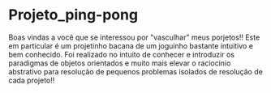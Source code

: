 # Projeto_ping-pong

Boas vindas a você que se interessou por "vasculhar" meus porjetos!! Este em particular é um projetinho bacana de um joguinho bastante intuitivo e bem conhecido. Foi realizado no intuito de conhecer e introduzir os paradigmas de objetos orientados e muito mais elevar o raciocinio abstrativo para resolução de pequenos problemas isolados de resolução de cada projeto!! 
